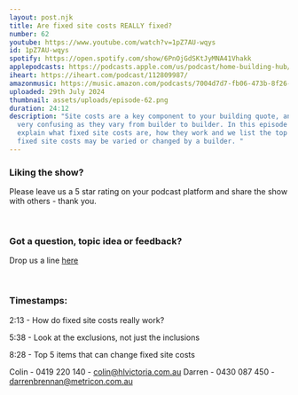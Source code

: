 ```yaml
---
layout: post.njk
title: Are fixed site costs REALLY fixed?
number: 62
youtube: https://www.youtube.com/watch?v=1pZ7AU-wqys
id: 1pZ7AU-wqys
spotify: https://open.spotify.com/show/6PnOjGdSKtJyMNA41Vhakk
applepodcasts: https://podcasts.apple.com/us/podcast/home-building-hub/id1681936589
iheart: https://iheart.com/podcast/112809987/
amazonmusic: https://music.amazon.com/podcasts/7004d7d7-fb06-473b-8f26-8ce9992cac11
uploaded: 29th July 2024
thumbnail: assets/uploads/episode-62.png
duration: 24:12
description: "Site costs are a key component to your building quote, and can be
  very confusing as they vary from builder to builder. In this episode we
  explain what fixed site costs are, how they work and we list the top 5 reasons
  fixed site costs may be varied or changed by a builder. "
---
```

### Liking the show?

Please leave us a 5 star rating on your podcast platform and share the show with others - thank you.

<br>

### Got a question, topic idea or feedback?

Drop us a line <a href="/contact" id="contact-us" target="_blank">here</a>

<br>

### Timestamps:

2:13 - How do fixed site costs really work?

5:38 - Look at the exclusions, not just the inclusions 

8:28 - Top 5 items that can change fixed site costs 

Colin - 0419 220 140 - colin@hlvictoria.com.au
Darren - 0430 087 450 - darrenbrennan@metricon.com.au